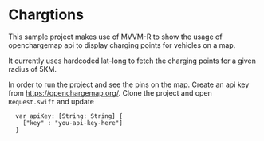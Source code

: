 # Chargtions
This sample project makes use of MVVM-R to show the usage of openchargemap api to display charging points for vehicles on a map.

It currently uses hardcoded lat-long to fetch the charging points for a given radius of 5KM.

In order to run the project and see the pins on the map. Create an api key from https://openchargemap.org/. Clone the project and open `Request.swift` and update 
```
  var apiKey: [String: String] {
    ["key" : "you-api-key-here"]
  }
```
